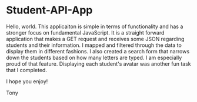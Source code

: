 # Student-API-App

Hello, world. This applicaiton is simple in terms of functionality and has a stronger focus on fundamental JavaScript. It is a straight forward application that makes a GET request and receives some JSON regarding students and their information. I mapped and filtered through the data to display them in different fashions. I also created a search form that narrows down the students based on how many letters are typed. I am especially proud of that feature. Displaying each student's avatar was another fun task that I completed.

I hope you enjoy!

Tony
